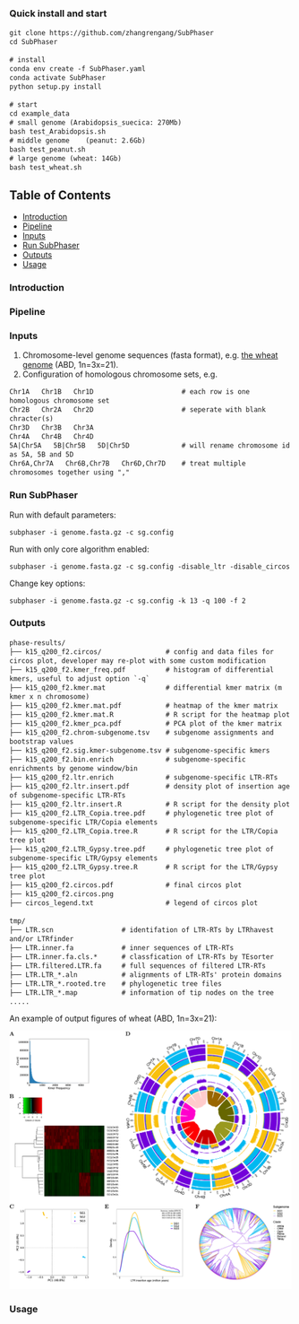
### Quick install and start ###
```
git clone https://github.com/zhangrengang/SubPhaser
cd SubPhaser

# install
conda env create -f SubPhaser.yaml
conda activate SubPhaser
python setup.py install

# start
cd example_data
# small genome (Arabidopsis_suecica: 270Mb)
bash test_Arabidopsis.sh
# middle genome    (peanut: 2.6Gb)
bash test_peanut.sh
# large genome (wheat: 14Gb)
bash test_wheat.sh
```
## Table of Contents

   * [Introduction](#introduction)
   * [Pipeline](#Pipeline)
   * [Inputs](#Inputs)
   * [Run SubPhaser](#Run-SubPhaser)
   * [Outputs](#Outputs)
   * [Usage](#Usage)
### Introduction ###

### Pipeline ###
### Inputs ###
1. Chromosome-level genome sequences (fasta format), e.g. [the wheat genome](https://wheat-urgi.versailles.inra.fr/Seq-Repository/Assemblies) (ABD, 1n=3x=21).
2. Configuration of homologous chromosome sets, e.g. 
```
Chr1A   Chr1B   Chr1D                      # each row is one homologous chromosome set
Chr2B   Chr2A   Chr2D                      # seperate with blank chracter(s)
Chr3D   Chr3B   Chr3A
Chr4A   Chr4B   Chr4D
5A|Chr5A   5B|Chr5B   5D|Chr5D             # will rename chromosome id as 5A, 5B and 5D
Chr6A,Chr7A   Chr6B,Chr7B   Chr6D,Chr7D    # treat multiple chromosomes together using ","
```
### Run SubPhaser ###
Run with default parameters:
```
subphaser -i genome.fasta.gz -c sg.config
```
Run with only core algorithm enabled:
```
subphaser -i genome.fasta.gz -c sg.config -disable_ltr -disable_circos
```
Change key options:
```
subphaser -i genome.fasta.gz -c sg.config -k 13 -q 100 -f 2
```
### Outputs ###
```
phase-results/
├── k15_q200_f2.circos/                # config and data files for circos plot, developer may re-plot with some custom modification
├── k15_q200_f2.kmer_freq.pdf          # histogram of differential kmers, useful to adjust option `-q`
├── k15_q200_f2.kmer.mat               # differential kmer matrix (m kmer x n chromosome)
├── k15_q200_f2.kmer.mat.pdf           # heatmap of the kmer matrix
├── k15_q200_f2.kmer.mat.R             # R script for the heatmap plot
├── k15_q200_f2.kmer_pca.pdf           # PCA plot of the kmer matrix
├── k15_q200_f2.chrom-subgenome.tsv    # subgenome assignments and bootstrap values
├── k15_q200_f2.sig.kmer-subgenome.tsv # subgenome-specific kmers
├── k15_q200_f2.bin.enrich             # subgenome-specific enrichments by genome window/bin
├── k15_q200_f2.ltr.enrich             # subgenome-specific LTR-RTs
├── k15_q200_f2.ltr.insert.pdf         # density plot of insertion age of subgenome-specific LTR-RTs
├── k15_q200_f2.ltr.insert.R           # R script for the density plot
├── k15_q200_f2.LTR_Copia.tree.pdf     # phylogenetic tree plot of subgenome-specific LTR/Copia elements
├── k15_q200_f2.LTR_Copia.tree.R       # R script for the LTR/Copia tree plot
├── k15_q200_f2.LTR_Gypsy.tree.pdf     # phylogenetic tree plot of subgenome-specific LTR/Gypsy elements
├── k15_q200_f2.LTR_Gypsy.tree.R       # R script for the LTR/Gypsy tree plot
├── k15_q200_f2.circos.pdf             # final circos plot
├── k15_q200_f2.circos.png
├── circos_legend.txt                  # legend of circos plot

tmp/
├── LTR.scn                 # identifation of LTR-RTs by LTRhavest and/or LTRfinder
├── LTR.inner.fa            # inner sequences of LTR-RTs
├── LTR.inner.fa.cls.*      # classfication of LTR-RTs by TEsorter
├── LTR.filtered.LTR.fa     # full sequences of filtered LTR-RTs
├── LTR.LTR_*.aln           # alignments of LTR-RTs' protein domains
├── LTR.LTR_*.rooted.tre    # phylogenetic tree files
├── LTR.LTR_*.map           # information of tip nodes on the tree
.....
```
An example of output figures of wheat (ABD, 1n=3x=21):

![wheat](example_data/wheat_figures.png)

### Usage ###
```

```
